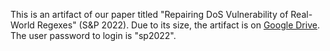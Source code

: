 This is an artifact of our paper titled "Repairing DoS Vulnerability of Real-World Regexes" (S&P 2022). Due to its size, the artifact is on [Google Drive](https://drive.google.com/file/d/182m2fM76NBthfXE6uS2mh4vgBkxK_wTq/view?usp=drive_link). The user password to login is "sp2022".
